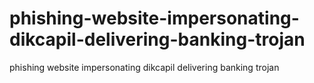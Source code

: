 # phishing-website-impersonating-dikcapil-delivering-banking-trojan
phishing website impersonating dikcapil delivering banking trojan
